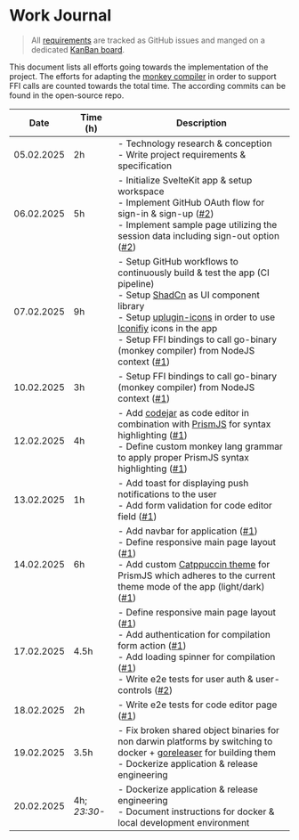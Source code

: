 # Work Journal

> All [requirements](./requirements.md) are tracked as GitHub issues and manged on a dedicated [KanBan board](https://github.com/users/ruegerj/projects/1).

This document lists all efforts going towards the implementation of the project.
The efforts for adapting the [monkey compiler](https://github.com/ruegerj/monkey) in order to support FFI calls are counted towards the total time. The according commits can be found in the open-source repo.

| Date       | Time (h)     | Description                                                                                                                                                                                                                                                                                                                                                                                         |
| ---------- | ------------ | --------------------------------------------------------------------------------------------------------------------------------------------------------------------------------------------------------------------------------------------------------------------------------------------------------------------------------------------------------------------------------------------------- |
| 05.02.2025 | 2h           | - Technology research & conception <br/> - Write project requirements & specification                                                                                                                                                                                                                                                                                                               |
| 06.02.2025 | 5h           | - Initialize SvelteKit app & setup workspace <br/> - Implement GitHub OAuth flow for sign-in & sign-up ([#2][i2]) <br/> - Implement sample page utilizing the session data including sign-out option ([#2][i2])                                                                                                                                                                                     |
| 07.02.2025 | 9h           | - Setup GitHub workflows to continuously build & test the app (CI pipeline) <br/> - Setup [ShadCn](https://shadcn-svelte.com/) as UI component library <br/> - Setup [uplugin-icons](https://github.com/unplugin/unplugin-icons) in order to use [Iconifiy](https://iconify.design/) icons in the app <br/> - Setup FFI bindings to call go-binary (monkey compiler) from NodeJS context ([#1][i1]) |
| 10.02.2025 | 3h           | - Setup FFI bindings to call go-binary (monkey compiler) from NodeJS context ([#1](i1))                                                                                                                                                                                                                                                                                                             |
| 12.02.2025 | 4h           | - Add [codejar](https://medv.io/codejar/) as code editor in combination with [PrismJS](https://prismjs.com/) for syntax highlighting ([#1][i1]) <br/> - Define custom monkey lang grammar to apply proper PrismJS syntax highlighting ([#1][i1])                                                                                                                                                    |
| 13.02.2025 | 1h           | - Add toast for displaying push notifications to the user <br/> - Add form validation for code editor field ([#1][i1])                                                                                                                                                                                                                                                                              |
| 14.02.2025 | 6h           | - Add navbar for application ([#1][i1]) <br/> - Define responsive main page layout ([#1][i1]) <br/> - Add custom [Catppuccin theme](https://github.com/catppuccin/prismjs) for PrismJS which adheres to the current theme mode of the app (light/dark) ([#1][i1])                                                                                                                                   |
| 17.02.2025 | 4.5h         | - Define responsive main page layout ([#1][i1]) <br/> - Add authentication for compilation form action ([#1][i1]) <br/> - Add loading spinner for compilation ([#1][i1]) <br/> - Write e2e tests for user auth & user-controls ([#2][i2])                                                                                                                                                           |
| 18.02.2025 | 2h           | - Write e2e tests for code editor page ([#1][i1])                                                                                                                                                                                                                                                                                                                                                   |
| 19.02.2025 | 3.5h         | - Fix broken shared object binaries for non darwin platforms by switching to docker + [goreleaser](https://goreleaser.com/) for building them <br/> - Dockerize application & release engineering                                                                                                                                                                                                   |
| 20.02.2025 | 4h; _23:30-_ | - Dockerize application & release engineering <br/> - Document instructions for docker & local development environment                                                                                                                                                                                                                                                                              |

[i1]: https://github.com/ruegerj/monkey-playground/issues/1
[i2]: https://github.com/ruegerj/monkey-playground/issues/2
